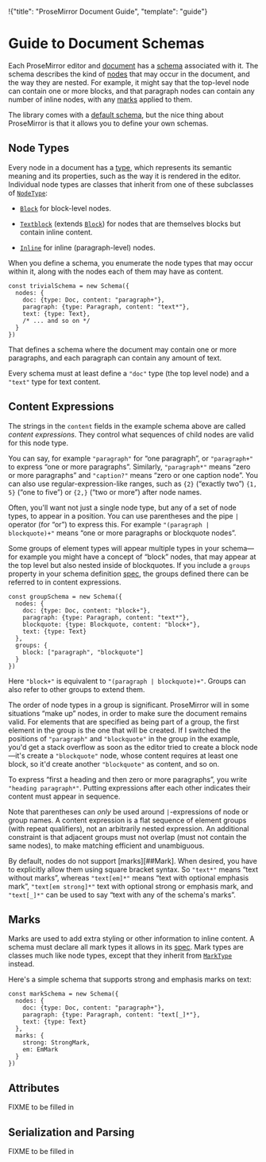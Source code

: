 !{"title": "ProseMirror Document Guide",
  "template": "guide"}

# Guide to Document Schemas

Each ProseMirror editor and [document](doc.html) has a
[schema](##Schema) associated with it. The schema describes the kind
of [nodes](##Node) that may occur in the document, and the way they
are nested. For example, it might say that the top-level node can
contain one or more blocks, and that paragraph nodes can contain any
number of inline nodes, with any [marks](##Mark) applied to them.

The library comes with a [default schema](##defaultSchema), but the
nice thing about ProseMirror is that it allows you to define your own
schemas.

## Node Types

Every node in a document has a [type](##NodeType), which represents
its semantic meaning and its properties, such as the way it is
rendered in the editor. Individual node types are classes that inherit
from one of these subclasses of [`NodeType`](##NodeType):

 * [`Block`](##Block) for block-level nodes.

 * [`Textblock`](##Textblock) (extends [`Block`](##Block)) for nodes
   that are themselves blocks but contain inline content.

 * [`Inline`](##Inline) for inline (paragraph-level) nodes.

When you define a schema, you enumerate the node types that may occur
within it, along with the nodes each of them may have as content.

```
const trivialSchema = new Schema({
  nodes: {
    doc: {type: Doc, content: "paragraph+"},
    paragraph: {type: Paragraph, content: "text*"},
    text: {type: Text},
    /* ... and so on */
  }
})
```

That defines a schema where the document may contain one or more
paragraphs, and each paragraph can contain any amount of text.

Every schema must at least define a `"doc"` type (the top level node)
and a `"text"` type for text content.

## Content Expressions

The strings in the `content` fields in the example schema above are
called _content expressions_. They control what sequences of child
nodes are valid for this node type.

You can say, for example `"paragraph"` for “one paragraph”, or
`"paragraph+"` to express “one or more paragraphs”. Similarly,
`"paragraph*"` means “zero or more paragraphs” and `"caption?"` means
“zero or one caption node”. You can also use regular-expression-like
ranges, such as `{2}` (“exactly two”) `{1, 5}` (“one to five”) or
`{2,}` (“two or more”) after node names.

Often, you'll want not just a single node type, but any of a set of
node types, to appear in a position. You can use parentheses and the
pipe `|` operator (for “or”) to express this. For example `"(paragraph
| blockquote)+"` means “one or more paragraphs or blockquote nodes”.

Some groups of element types will appear multiple types in your
schema—for example you might have a concept of “block” nodes, that may
appear at the top level but also nested inside of blockquotes. If you
include a `groups` property in your schema definition
[spec](##SchemaSpec), the groups defined there can be referred to in
content expressions.

```
const groupSchema = new Schema({
  nodes: {
    doc: {type: Doc, content: "block+"},
    paragraph: {type: Paragraph, content: "text*"},
    blockquote: {type: Blockquote, content: "block+"},
    text: {type: Text}
  },
  groups: {
    block: ["paragraph", "blockquote"]
  }
})
```

Here `"block+"` is equivalent to `"(paragraph | blockquote)+"`. Groups
can also refer to other groups to extend them.

The order of node types in a group is significant. ProseMirror will in
some situations “make up” nodes, in order to make sure the document
remains valid. For elements that are specified as being part of a
group, the first element in the group is the one that will be created.
If I switched the positions of `"paragraph"` and `"blockquote"` in the
group in the example, you'd get a stack overflow as soon as the editor
tried to create a block node—it's create a `"blockquote"` node, whose
content requires at least one block, so it'd create another
`"blockquote"` as content, and so on.

To express “first a heading and then zero or more paragraphs”, you
write `"heading paragraph*"`. Putting expressions after each other
indicates their content must appear in sequence.

Note that parentheses can _only_ be used around `|`-expressions of
node or group names. A content expression is a flat sequence of
element groups (with repeat qualifiers), not an arbitrarily nested
expression. An additional constraint is that adjacent groups must not
overlap (must not contain the same nodes), to make matching efficient
and unambiguous.

By default, nodes do not support [marks][##Mark]. When desired, you
have to explicitly allow them using square bracket syntax. So
`"text*"` means “text without marks”, whereas `"text[em]*"` means
“text with optional emphasis mark”, `"text[em strong]*"` text with
optional strong or emphasis mark, and `"text[_]*"` can be used to say
“text with any of the schema's marks”.

## Marks

Marks are used to add extra styling or other information to inline
content. A schema must declare all mark types it allows in its
[spec](##SchemaSpec). Mark types are classes much like node types,
except that they inherit from [`MarkType`](##MarkType) instead.

Here's a simple schema that supports strong and emphasis marks on
text:

```
const markSchema = new Schema({
  nodes: {
    doc: {type: Doc, content: "paragraph+"},
    paragraph: {type: Paragraph, content: "text[_]*"},
    text: {type: Text}
  },
  marks: {
    strong: StrongMark,
    em: EmMark
  }
})
```

## Attributes

FIXME to be filled in

## Serialization and Parsing

FIXME to be filled in
